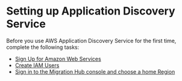 # Setting up Application Discovery Service<a name="setting-up"></a>

Before you use AWS Application Discovery Service for the first time, complete the following tasks:
+ [Sign Up for Amazon Web Services](setting-up-signup.md)
+ [Create IAM Users](setting-up-iam.md)
+ [Sign in to the Migration Hub console and choose a home Region](setting-up-choose-home-region.md)